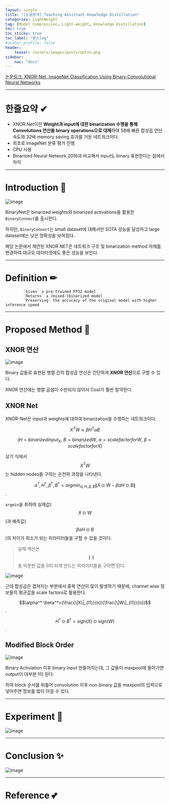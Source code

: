 ```yaml
---
layout: single
title: "[논문분석] Teaching Assistant Knowledge Distillation"
categories: LightWeight
tag: [Model Compression, Light-weight, Knowledge Distillation]
toc: true
toc_sticky: true
toc_label: "쭌스log"
#author_profile: false
header:
    teaser: /assets/images/posts/qntzn.png
sidebar:
    nav: "docs"
---
```


[논문링크: XNOR-Net: ImageNet Classification Using Binary Convolutional Neural Networks](https://arxiv.org/abs/1603.05279)

****
# 한줄요약 ✔
- XNOR Net이란 **Weight과 input에 대한 binarization 수행을 통해 Convolutions 연산을 binary operations으로 대체**하여 58배 빠른 합성곱 연산 속도와 32배 memory saving 효과를 거둔 네트워크이다.
- 최초로 ImageNet 분류 평가 진행
- CPU 사용
- Binarized Neural Network 2016과 비교해서 input도 binary 표현한다는 점에서 차이

****
# Introduction 🙌
![image](https://user-images.githubusercontent.com/39285147/218665627-4e7bdfd9-c7b4-42a2-ae73-a87442b56267.png)

BinaryNet은 binarized weights와 binarized activations을 활용한 `BinaryConnect`를 출시한다.

하지만, `BinaryConnect`는 small dataset에 대해서만 SOTA 성능을 달성하고 large dataset에는 낮은 정확성을 보여줬다.

해당 논문에서 제안된 XNOR NET은 네트워크 구조 및 binarization method 자체를 변경하여 대규모 데이터셋에도 좋은 성능을 보인다.

****
# Definition ✏
            `Given` a pre-trained FP32 model
            `Returns` a (mixed-)binarized model
            `Preserving` the accuracy of the original model with higher inference speed

****
# Proposed Method 🧿
## XNOR 연산
![image](https://user-images.githubusercontent.com/39285147/218667767-97aa66a1-83a9-4266-8c2a-048f823de249.png)

Binary 값들로 표현된 행렬 간의 합성곱 연산은 간단하게 **XNOR 연산**으로 구할 수 있다.

XNOR 연산에는 행렬 곱셈이 수반되지 않아서 Cost가 훨씬 절약된다.

## XNOR Net
XNOR-Net은 input과 weights에 대하여 binarization을 수행하는 네트워크이다.

$$X^TW\approx \beta H^T \alpha B$$

$$(H=binarized input_X,\ B = binarized W,\ \alpha= scale factor for W,\ \beta=scale factor for X)$$

상기 식에서 $$X^TW$$는 hidden nodes를 구하는 순전파 과정을 나타낸다.

$$\alpha^*,H^*,\beta^*,B^*=argmin_{\alpha,H,\beta,B}\|X\odot W-\beta \alpha H \odot B\|$$.

`argmin`을 취하여 실제값($$X\odot W$$)과 예측값($$\beta \alpha H \odot B$$)의 차이가 최소가 되는 피라미터들을 구할 수 있을 것이다.

> 실제 계산은 $$\|\cdot\|$$을 미분한 값을 0이 되게 만드는 피라미터들을 구하면 된다.

![image](https://user-images.githubusercontent.com/39285147/218670838-6a159169-6fe1-4750-8771-549d877e60ef.png)

근데 합성곱은 겹쳐지는 부분에서 중복 연산이 많이 발생하기 때문에, channel wise 정보들의 평균값을 scale factors로 활용한다.

$$\alpha^* \beta^*=(\frac{\|X\|_{l1}}{n})(\frac{\|W\|_{l1}}{n})$$.

$$H^*\odot B^*=sign(X) \odot sign(W)$$.

## Modified Block Order
![image](https://user-images.githubusercontent.com/39285147/218672068-70c43d4c-65d9-478e-8df0-863778af3e52.png)

Binary Activiation 이후 binary input 만들어지는데, 그 값들이 maxpool에 들어가면 output이 대부분 1이 된다.

하여 block 순서를 뒤틀어 convolution 이후 non-binary 값을 maxpool의 입력으로 넣어주면 정보를 많이 아낄 수 있다.

****
# Experiment 👀
![image](https://user-images.githubusercontent.com/39285147/218671986-23680735-2957-4e5b-8468-04d680afa3d4.png)

****
# Conclusion ✨
![image](https://user-images.githubusercontent.com/39285147/218671945-067d603d-3adc-425f-ab01-27b1cd83c26e.png)

****
# Reference 💕